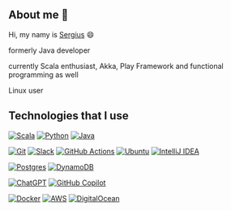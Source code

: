 ## About me  👋

Hi, my namy is [Sergius](https://en.wikipedia.org/wiki/Sergius_(name)) 😄

formerly Java developer

currently Scala enthusiast, Akka, Play Framework and functional programming as well

Linux user

## Technologies that I use

[![Scala](https://img.shields.io/badge/Scala-%23DC322F.svg?logo=scala&logoColor=white&link=https://github.com/sergiuszkierat)](https://github.com/sergiuszkierat)
[![Python](https://img.shields.io/badge/Python-3776AB?logo=python&logoColor=fff&link=https://github.com/sergiuszkierat)](https://github.com/sergiuszkierat)
[![Java](https://img.shields.io/badge/Java-%23ED8B00.svg?logo=openjdk&logoColor=white&link=https://github.com/sergiuszkierat)](https://github.com/sergiuszkierat)

[![Git](https://img.shields.io/badge/-Git-F05032?style=flat-square&logo=git&logoColor=white&link=https://github.com/sergiuszkierat)](https://github.com/sergiuszkierat)
[![Slack](https://img.shields.io/badge/Slack-4A154B?logo=slack&logoColor=fff&link=https://github.com/sergiuszkierat)](https://github.com/sergiuszkierat)
[![GitHub Actions](https://img.shields.io/badge/GitHub_Actions-2088FF?logo=github-actions&logoColor=white&link=https://github.com/sergiuszkierat)](https://github.com/sergiuszkierat)
[![Ubuntu](https://img.shields.io/badge/Ubuntu-E95420?logo=ubuntu&logoColor=white&link=https://github.com/sergiuszkierat)](https://github.com/sergiuszkierat)
[![IntelliJ IDEA](https://img.shields.io/badge/IntelliJIDEA-000000.svg?logo=intellij-idea&logoColor=white&link=https://github.com/sergiuszkierat)](https://github.com/sergiuszkierat)

[![Postgres](https://img.shields.io/badge/Postgres-%23316192.svg?logo=postgresql&logoColor=white&link=https://github.com/sergiuszkierat)](https://github.com/sergiuszkierat)
[![DynamoDB](https://img.shields.io/badge/DynamoDB-4053D6?logo=amazondynamodb&logoColor=fff&link=https://github.com/sergiuszkierat)](https://github.com/sergiuszkierat)

[![ChatGPT](https://img.shields.io/badge/ChatGPT-74aa9c?logo=openai&logoColor=white&link=https://github.com/sergiuszkierat)](https://github.com/sergiuszkierat)
[![GitHub Copilot](https://img.shields.io/badge/GitHub%20Copilot-000?logo=githubcopilot&logoColor=fff&link=https://github.com/sergiuszkierat)](https://github.com/sergiuszkierat)


[![Docker](https://img.shields.io/badge/Docker-2496ED?logo=docker&logoColor=fff&link=https://github.com/sergiuszkierat)](https://github.com/sergiuszkierat)
[![AWS](https://img.shields.io/badge/AWS-%23FF9900.svg?logo=amazon-web-services&logoColor=white&link=https://github.com/sergiuszkierat)](https://github.com/sergiuszkierat)
[![DigitalOcean](https://img.shields.io/badge/DigitalOcean-%230167ff.svg?logo=digitalOcean&logoColor=white&link=https://github.com/sergiuszkierat)](https://github.com/sergiuszkierat)

<!--
**sergiuszkierat/sergiuszkierat** is a ✨ _special_ ✨ repository because its `README.md` (this file) appears on your GitHub profile.

Here are some ideas to get you started:

- 🔭 I’m currently working on ...
- 🌱 I’m currently learning ...
- 👯 I’m looking to collaborate on ...
- 🤔 I’m looking for help with ...
- 💬 Ask me about ...
- 📫 How to reach me: ...
- 😄 Pronouns: ...
- ⚡ Fun fact: ...
-->
